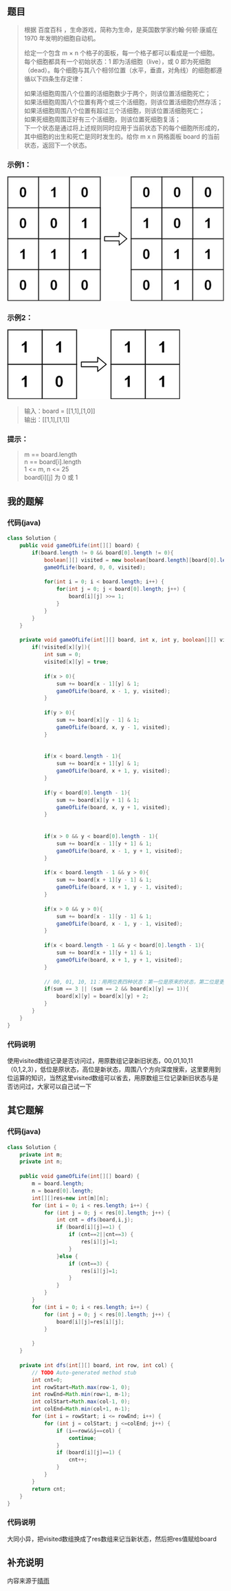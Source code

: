 ## 题目
> 根据 百度百科 ，生命游戏，简称为生命，是英国数学家约翰·何顿·康威在 1970 年发明的细胞自动机。
> 
> 给定一个包含 m × n 个格子的面板，每一个格子都可以看成是一个细胞。每个细胞都具有一个初始状态：1 即为活细胞（live），或 0 即为死细胞（dead）。每个细胞与其八个相邻位置（水平，垂直，对角线）的细胞都遵循以下四条生存定律：
> 
> 如果活细胞周围八个位置的活细胞数少于两个，则该位置活细胞死亡；  
> 如果活细胞周围八个位置有两个或三个活细胞，则该位置活细胞仍然存活；  
> 如果活细胞周围八个位置有超过三个活细胞，则该位置活细胞死亡；  
> 如果死细胞周围正好有三个活细胞，则该位置死细胞复活；  
> 下一个状态是通过将上述规则同时应用于当前状态下的每个细胞所形成的，其中细胞的出生和死亡是同时发生的。给你 m x n 网格面板 board 的当前状态，返回下一个状态。  
### 示例1：
![](../../support/image/289-生命游戏/1.jpg)
### 示例2：
![](../../support/image/289-生命游戏/2.jpg)
> 输入：board = [[1,1],[1,0]]  
> 输出：[[1,1],[1,1]]  
### 提示：
> m == board.length  
> n == board[i].length  
> 1 <= m, n <= 25  
> board[i][j] 为 0 或 1  
## 我的题解
### 代码(java)
```java
class Solution {
    public void gameOfLife(int[][] board) {
        if(board.length != 0 && board[0].length != 0){
            boolean[][] visited = new boolean[board.length][board[0].length];
            gameOfLife(board, 0, 0, visited);

            for(int i = 0; i < board.length; i++) {
                for(int j = 0; j < board[0].length; j++) {
                    board[i][j] >>= 1;
                }
            }
        }
    }
    
    private void gameOfLife(int[][] board, int x, int y, boolean[][] visited){
        if(!visited[x][y]){
            int sum = 0;
            visited[x][y] = true;

            if(x > 0){
                sum += board[x - 1][y] & 1;
                gameOfLife(board, x - 1, y, visited);
            }

            if(y > 0){
                sum += board[x][y - 1] & 1;
                gameOfLife(board, x, y - 1, visited);
            }


            if(x < board.length - 1){
                sum += board[x + 1][y] & 1;
                gameOfLife(board, x + 1, y, visited);
            }

            if(y < board[0].length - 1){
                sum += board[x][y + 1] & 1;
                gameOfLife(board, x, y + 1, visited);
            }


            if(x > 0 && y < board[0].length - 1){
                sum += board[x - 1][y + 1] & 1;
                gameOfLife(board, x - 1, y + 1, visited);
            }

            if(x < board.length - 1 && y > 0){
                sum += board[x + 1][y - 1] & 1;
                gameOfLife(board, x + 1, y - 1, visited);
            }

            if(x > 0 && y > 0){
                sum += board[x - 1][y - 1] & 1;
                gameOfLife(board, x - 1, y - 1, visited);
            }

            if(x < board.length - 1 && y < board[0].length - 1){
                sum += board[x + 1][y + 1] & 1;
                gameOfLife(board, x + 1, y + 1, visited);
            }
            
            // 00, 01, 10, 11：用两位表四种状态：第一位是原来的状态，第二位是更新后的状态
            if(sum == 3 || (sum == 2 && board[x][y] == 1)){
                board[x][y] = board[x][y] + 2;
            }
        }
    }
}
```
### 代码说明
使用visited数组记录是否访问过，用原数组记录新旧状态，00,01,10,11（0,1,2,3），低位是原状态，高位是新状态，周围八个方向深度搜索，这里要用到位运算的知识，当然这里visited数组可以省去，用原数组三位记录新旧状态与是否访问过，大家可以自己试一下
## 其它题解
### 代码(java)
```java
class Solution {
    private int m;
	private int n;

	public void gameOfLife(int[][] board) {
    	m = board.length;
    	n = board[0].length;
    	int[][]res=new int[m][n];
    	for (int i = 0; i < res.length; i++) {
			for (int j = 0; j < res[0].length; j++) {
				int cnt = dfs(board,i,j);
				if (board[i][j]==1) {
					if (cnt==2||cnt==3) {
						res[i][j]=1;
					}
				}else {
					if (cnt==3) {
						res[i][j]=1;
					}
				}
			}
		}
    	for (int i = 0; i < res.length; i++) {
			for (int j = 0; j < res[0].length; j++) {
				board[i][j]=res[i][j];
			}
			
		}
    }

	private int dfs(int[][] board, int row, int col) {
		// TODO Auto-generated method stub
		int cnt=0;
		int rowStart=Math.max(row-1, 0);
		int rowEnd=Math.min(row+1, m-1);
		int colStart=Math.max(col-1, 0);
		int colEnd=Math.min(col+1, n-1);
		for (int i = rowStart; i <= rowEnd; i++) {
			for (int j = colStart; j <=colEnd; j++) {
				if (i==row&&j==col) {
					continue;
				}
				if (board[i][j]==1) {
					cnt++;
				}
			}
		}
		return cnt;
	}
}
```
### 代码说明
大同小异，把visited数组换成了res数组来记当新状态，然后把res值赋给board
## 补充说明
内容来源于[晴雨](http://proprogrammar.com/article/841)